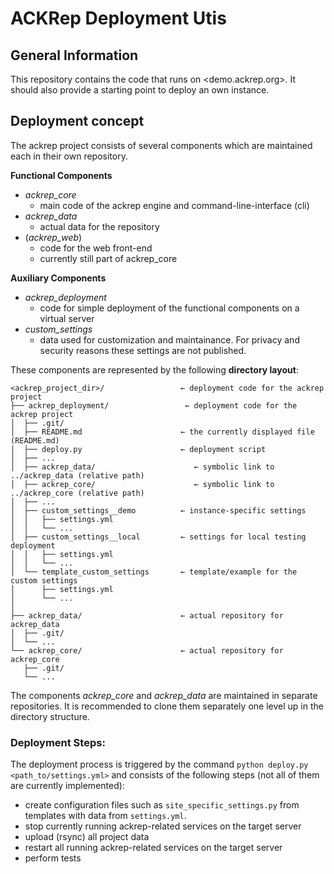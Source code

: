 # ACKRep Deployment Utis

## General Information

This repository contains the code that runs on <demo.ackrep.org>. It should also provide a starting point to deploy an own instance.

## Deployment concept

The ackrep project consists of several components which are maintained each in their own repository.


**Functional Components**

- *ackrep_core*
    - main code of the ackrep engine and command-line-interface (cli)
- *ackrep_data*
    - actual data for the repository
- (*ackrep_web*)
    - code for the web front-end
    - currently still part of ackrep_core

**Auxiliary Components**

- *ackrep_deployment*
    - code for simple deployment of the functional components on a virtual server
- *custom_settings*
    - data used for customization and maintainance. For privacy and security reasons these settings are not published.


These components are represented by the following **directory layout**:

    <ackrep_project_dir>/                 ← deployment code for the ackrep project
    ├── ackrep_deployment/                 ← deployment code for the ackrep project
    │  ├── .git/
    │  ├── README.md                      ← the currently displayed file (README.md)
    │  ├── deploy.py                      ← deployment script
    │  ├── ...
    │  ├── ackrep_data/                      ← symbolic link to ../ackrep_data (relative path)
    │  ├── ackrep_core/                      ← symbolic link to ../ackrep_core (relative path)
    │  ├── ...
    │  ├── custom_settings__demo          ← instance-specific settings
    │  │   ├── settings.yml
    │  │   └── ...
    │  ├── custom_settings__local         ← settings for local testing deployment
    │  │   ├── settings.yml
    │  │   └── ...
    │  └── template_custom_settings       ← template/example for the custom settings
    │      ├── settings.yml
    │      └── ...
    │
    ├── ackrep_data/                      ← actual repository for ackrep_data
    │  ├── .git/
    │  └── ...
    └── ackrep_core/                      ← actual repository for ackrep_core
       ├── .git/
       └── ...

The components  *ackrep_core* and *ackrep_data* are maintained in separate repositories.
It is recommended to clone them separately one level up in the directory structure.

### Deployment Steps:

The deployment process is triggered by the command `python deploy.py <path_to/settings.yml>` and consists of the following steps (not all of them are currently implemented):

- create configuration files such as `site_specific_settings.py` from templates with data from `settings.yml`.
- stop currently running ackrep-related services on the target server
- upload (rsync) all project data
- restart all running ackrep-related services on the target server
- perform tests
